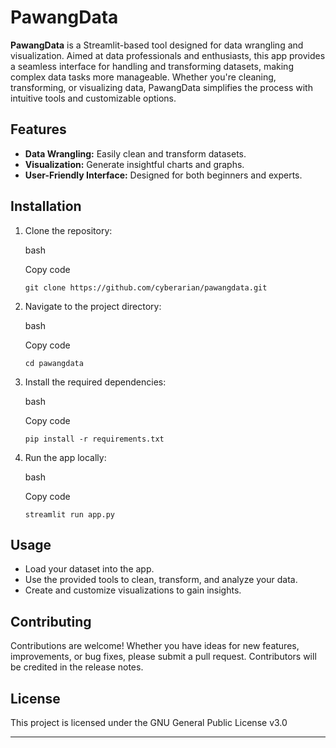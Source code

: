PawangData
==========

**PawangData** is a Streamlit-based tool designed for data wrangling and visualization. Aimed at data professionals and enthusiasts, this app provides a seamless interface for handling and transforming datasets, making complex data tasks more manageable. Whether you're cleaning, transforming, or visualizing data, PawangData simplifies the process with intuitive tools and customizable options.

Features
--------

-   **Data Wrangling:** Easily clean and transform datasets.
-   **Visualization:** Generate insightful charts and graphs.
-   **User-Friendly Interface:** Designed for both beginners and experts.

Installation
------------

1.  Clone the repository:

    bash

    Copy code

    `git clone https://github.com/cyberarian/pawangdata.git`

2.  Navigate to the project directory:

    bash

    Copy code

    `cd pawangdata`

3.  Install the required dependencies:

    bash

    Copy code

    `pip install -r requirements.txt`

4.  Run the app locally:

    bash

    Copy code

    `streamlit run app.py`

Usage
-----

-   Load your dataset into the app.
-   Use the provided tools to clean, transform, and analyze your data.
-   Create and customize visualizations to gain insights.

Contributing
------------

Contributions are welcome! Whether you have ideas for new features, improvements, or bug fixes, please submit a pull request. Contributors will be credited in the release notes.

License
-------

This project is licensed under the GNU General Public License v3.0
* * * * *

